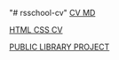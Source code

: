 "# rsschool-cv" 
[CV MD](https://github.com/dropthedead/rsschool-cv/blob/gh-pages/cv.md)

[HTML CSS CV](https://dropthedead.github.io/rsschool-cv/)

[PUBLIC LIBRARY PROJECT](https://rolling-scopes-school.github.io/dropthedead-JSFEPRESCHOOL2023Q2/library/)
